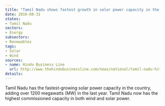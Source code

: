 ```yaml
---
title: "Tamil Nadu shows fastest growth in solar power capacity in the country"
date: 2016-08-31
states:
- Tamil Nadu
sectors:
- Energy
subsectors:
- Renewables
tags:
- Solar
- Wind
sources:
- name: Hindu Business Line
  url: http://www.thehindubusinessline.com/news/national/tamil-nadu-hits-top-slot-in-solar-power-capacity-addition-as-south-surges-ahead/article9018228.ece
details:
---
```


Tamil Nadu has the fastest-growing solar power capacity in the country, adding over 1200 megawatts (MW) in the last year. Tamil Nadu now has the highest commissioned capacity in both wind and solar power.
